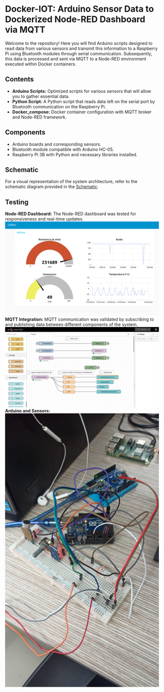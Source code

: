 # 

# Docker-IOT: Arduino Sensor Data to Dockerized Node-RED Dashboard via MQTT

Welcome to the repository! Here you will find Arduino scripts designed to read data from various sensors and transmit this information to a Raspberry Pi using Bluetooth modules through serial communication. Subsequently, this data is processed and sent via MQTT to a Node-RED environment executed within Docker containers.

## Contents

- **Arduino Scripts:** Optimized scripts for various sensors that will allow you to gather essential data.
- **Python Script:** A Python script that reads data left on the serial port by Bluetooth communication on the Raspberry Pi.
- **Docker_compose:** Docker container configuration with MQTT broker and Node-RED framework.

## Components

- Arduino boards and corresponding sensors.
- Bluetooth module compatible with Arduino HC-05.
- Raspberry Pi 3B with Python and necessary libraries installed.
## Schematic

For a visual representation of the system architecture, refer to the schematic diagram provided in the [Schematic](Img/Untitled-2023-03-22-1505.png).

## Testing
**Node-RED Dashboard:** The Node-RED dashboard was  tested for responsiveness and real-time updates.
![Dashboard](Img/2d7600b6-f3c5-4c66-b679-93378a08659a.jpg)
**MQTT Integration:** MQTT communication was validated by subscribing to and publishing data between different components of the system.
![Node-red](Img/053ec601-b63f-4b7d-a8a3-cbd59eb100c8.jpg)
 **Arduino and Sensors:**
![Conexion](Img/89f7e296-ad63-4d4b-8fb2-d9899b35ef57.jpg)
